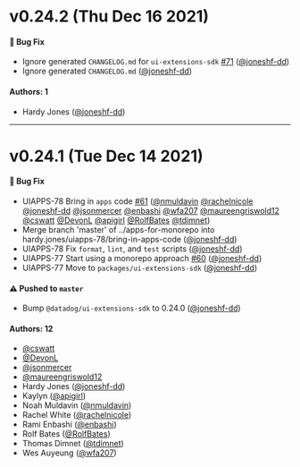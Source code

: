 # v0.24.2 (Thu Dec 16 2021)

#### 🐛 Bug Fix

- Ignore generated `CHANGELOG.md` for  `ui-extensions-sdk` [#71](https://github.com/DataDog/apps/pull/71) ([@joneshf-dd](https://github.com/joneshf-dd))
- Ignore generated `CHANGELOG.md` ([@joneshf-dd](https://github.com/joneshf-dd))

#### Authors: 1

- Hardy Jones ([@joneshf-dd](https://github.com/joneshf-dd))

---

# v0.24.1 (Tue Dec 14 2021)

#### 🐛 Bug Fix

- UIAPPS-78 Bring in `apps` code [#61](https://github.com/DataDog/apps/pull/61) ([@nmuldavin](https://github.com/nmuldavin) [@rachelnicole](https://github.com/rachelnicole) [@joneshf-dd](https://github.com/joneshf-dd) [@jsonmercer](https://github.com/jsonmercer) [@enbashi](https://github.com/enbashi) [@wfa207](https://github.com/wfa207) [@maureengriswold12](https://github.com/maureengriswold12) [@cswatt](https://github.com/cswatt) [@DevonL](https://github.com/DevonL) [@apigirl](https://github.com/apigirl) [@RolfBates](https://github.com/RolfBates) [@tdimnet](https://github.com/tdimnet))
- Merge branch 'master' of ../apps-for-monorepo into hardy.jones/uiapps-78/bring-in-apps-code ([@joneshf-dd](https://github.com/joneshf-dd))
- UIAPPS-78 Fix `format`, `lint`, and `test` scripts ([@joneshf-dd](https://github.com/joneshf-dd))
- UIAPPS-77 Start using a monorepo approach [#60](https://github.com/DataDog/apps/pull/60) ([@joneshf-dd](https://github.com/joneshf-dd))
- UIAPPS-77 Move to `packages/ui-extensions-sdk` ([@joneshf-dd](https://github.com/joneshf-dd))

#### ⚠️ Pushed to `master`

- Bump `@datadog/ui-extensions-sdk` to 0.24.0 ([@joneshf-dd](https://github.com/joneshf-dd))

#### Authors: 12

- [@cswatt](https://github.com/cswatt)
- [@DevonL](https://github.com/DevonL)
- [@jsonmercer](https://github.com/jsonmercer)
- [@maureengriswold12](https://github.com/maureengriswold12)
- Hardy Jones ([@joneshf-dd](https://github.com/joneshf-dd))
- Kaylyn ([@apigirl](https://github.com/apigirl))
- Noah Muldavin ([@nmuldavin](https://github.com/nmuldavin))
- Rachel White ([@rachelnicole](https://github.com/rachelnicole))
- Rami Enbashi ([@enbashi](https://github.com/enbashi))
- Rolf Bates ([@RolfBates](https://github.com/RolfBates))
- Thomas Dimnet ([@tdimnet](https://github.com/tdimnet))
- Wes Auyeung ([@wfa207](https://github.com/wfa207))
